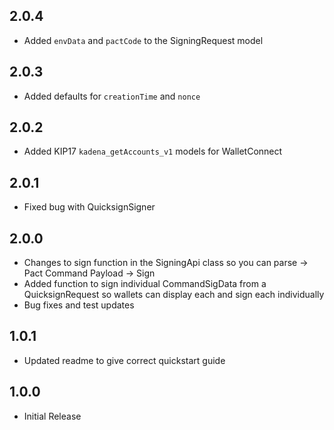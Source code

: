 ## 2.0.4

- Added `envData` and `pactCode` to the SigningRequest model

## 2.0.3

- Added defaults for `creationTime` and `nonce`

## 2.0.2

- Added KIP17 `kadena_getAccounts_v1` models for WalletConnect

## 2.0.1

- Fixed bug with QuicksignSigner

## 2.0.0

- Changes to sign function in the SigningApi class so you can parse -> Pact Command Payload -> Sign
- Added function to sign individual CommandSigData from a QuicksignRequest so wallets can display each and sign each individually
- Bug fixes and test updates

## 1.0.1

- Updated readme to give correct quickstart guide

## 1.0.0

* Initial Release
